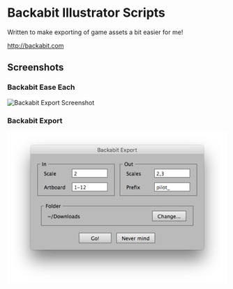 # Backabit Illustrator Scripts

Written to make exporting of game assets a bit easier for me!

http://backabit.com

## Screenshots

### Backabit Ease Each

![Backabit Export Screenshot](https://raw.githubusercontent.com/tylersticka/backabit-illustrator-scripts/master/screenshots/Backabit%20Ease%20Each.png.png)

### Backabit Export

![Backabit Export Screenshot](https://raw.githubusercontent.com/tylersticka/backabit-illustrator-scripts/master/screenshots/Backabit%20Export.png)
